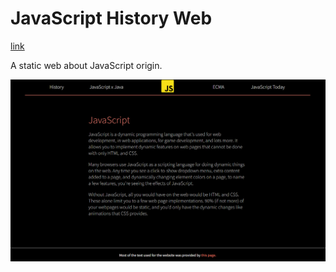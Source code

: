 # JavaScript History Web

[link](https://github.com/radimpopp/popp-ita-2022/tree/main/src/pages/jsWeb)

A static web about JavaScript origin.

![JavaScript History Web](/src/images/jsweb-screenshot.png)
